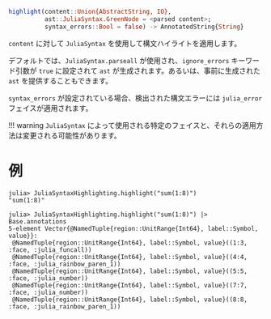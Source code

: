 ```julia
highlight(content::Union{AbstractString, IO},
          ast::JuliaSyntax.GreenNode = <parsed content>;
          syntax_errors::Bool = false) -> AnnotatedString{String}
```

`content` に対して `JuliaSyntax` を使用して構文ハイライトを適用します。

デフォルトでは、`JuliaSyntax.parseall` が使用され、`ignore_errors` キーワード引数が `true` に設定されて `ast` が生成されます。あるいは、事前に生成された `ast` を提供することもできます。

`syntax_errors` が設定されている場合、検出された構文エラーには `julia_error` フェイスが適用されます。

!!! warning
    `JuliaSyntax` によって使用される特定のフェイスと、それらの適用方法は変更される可能性があります。


# 例

```jldoctest
julia> JuliaSyntaxHighlighting.highlight("sum(1:8)")
"sum(1:8)"

julia> JuliaSyntaxHighlighting.highlight("sum(1:8)") |> Base.annotations
5-element Vector{@NamedTuple{region::UnitRange{Int64}, label::Symbol, value}}:
 @NamedTuple{region::UnitRange{Int64}, label::Symbol, value}((1:3, :face, :julia_funcall))
 @NamedTuple{region::UnitRange{Int64}, label::Symbol, value}((4:4, :face, :julia_rainbow_paren_1))
 @NamedTuple{region::UnitRange{Int64}, label::Symbol, value}((5:5, :face, :julia_number))
 @NamedTuple{region::UnitRange{Int64}, label::Symbol, value}((7:7, :face, :julia_number))
 @NamedTuple{region::UnitRange{Int64}, label::Symbol, value}((8:8, :face, :julia_rainbow_paren_1))
```
